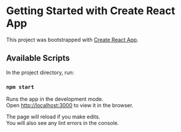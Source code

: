 # Getting Started with Create React App

This project was bootstrapped with [Create React App](https://github.com/facebook/create-react-app).

## Available Scripts

In the project directory, run:

### `npm start`

Runs the app in the development mode.\
Open [http://localhost:3000](http://localhost:3000) to view it in the browser.

The page will reload if you make edits.\
You will also see any lint errors in the console.